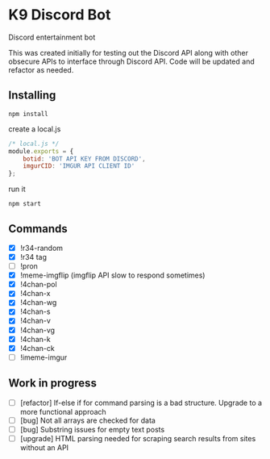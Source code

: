 # K9 Discord Bot
Discord entertainment bot

This was created initially for testing out the Discord API along with other obsecure APIs to interface through Discord API. Code will be updated and refactor as needed.

## Installing
```
npm install
```
create a local.js
```javascript
/* local.js */
module.exports = {
    botid: 'BOT API KEY FROM DISCORD',
    imgurCID: 'IMGUR API CLIENT ID'
};
```
run it
```
npm start
```
## Commands
- [X] !r34-random
- [X] !r34 tag
- [ ] !pron
- [X] !meme-imgflip (imgflip API slow to respond sometimes)
- [X] !4chan-pol
- [X] !4chan-x
- [X] !4chan-wg
- [X] !4chan-s
- [X] !4chan-v
- [X] !4chan-vg
- [X] !4chan-k
- [X] !4chan-ck
- [ ] !imeme-imgur

## Work in progress
- [ ] [refactor] If-else if for command parsing is a bad structure. Upgrade to a more functional approach
- [ ] [bug] Not all arrays are checked for data
- [ ] [bug] Substring issues for empty text posts
- [ ] [upgrade] HTML parsing needed for scraping search results from sites without an API